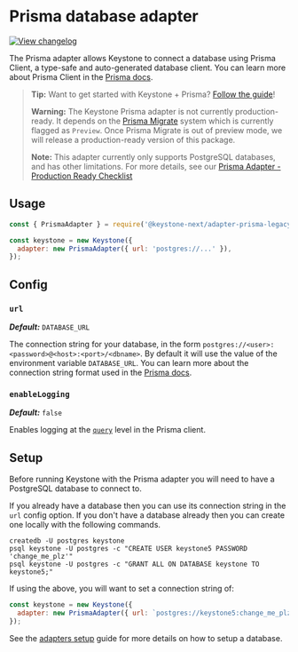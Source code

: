 <!--[meta]
section: api
subSection: database-adapters
title: Prisma adapter
[meta]-->

# Prisma database adapter

[![View changelog](https://img.shields.io/badge/changelogs.xyz-Explore%20Changelog-brightgreen)](https://changelogs.xyz/@keystone-next/adapter-prisma-legacy)

The Prisma adapter allows Keystone to connect a database using Prisma Client, a type-safe and auto-generated database client. You can learn more about Prisma Client in the [Prisma docs](https://www.prisma.io/docs/reference/tools-and-interfaces/prisma-client).

> **Tip:** Want to get started with Keystone + Prisma? [Follow the guide](/docs/guides/prisma.md)!
>
> **Warning:** The Keystone Prisma adapter is not currently production-ready. It depends on the [Prisma Migrate](https://www.prisma.io/docs/concepts/components/prisma-migrate) system which is currently flagged as `Preview`. Once Prisma Migrate is out of preview mode, we will release a production-ready version of this package.
>
> **Note:** This adapter currently only supports PostgreSQL databases, and has other limitations. For more details, see our [Prisma Adapter - Production Ready Checklist](/docs/discussions/prisma.md)

## Usage

```javascript
const { PrismaAdapter } = require('@keystone-next/adapter-prisma-legacy');

const keystone = new Keystone({
  adapter: new PrismaAdapter({ url: 'postgres://...' }),
});
```

## Config

### `url`

_**Default:**_ `DATABASE_URL`

The connection string for your database, in the form `postgres://<user>:<password>@<host>:<port>/<dbname>`.
By default it will use the value of the environment variable `DATABASE_URL`. You can learn more about the connection string format used in the [Prisma docs](https://www.prisma.io/docs/reference/database-connectors/connection-urls).

### `enableLogging`

_**Default:**_ `false`

Enables logging at the [`query`](https://www.prisma.io/docs/reference/tools-and-interfaces/prisma-client/logging#overview) level in the Prisma client.

## Setup

Before running Keystone with the Prisma adapter you will need to have a PostgreSQL database to connect to.

If you already have a database then you can use its connection string in the `url` config option.
If you don't have a database already then you can create one locally with the following commands.

```shell allowCopy=false showLanguage=false
createdb -U postgres keystone
psql keystone -U postgres -c "CREATE USER keystone5 PASSWORD 'change_me_plz'"
psql keystone -U postgres -c "GRANT ALL ON DATABASE keystone TO keystone5;"
```

If using the above, you will want to set a connection string of:

```javascript
const keystone = new Keystone({
  adapter: new PrismaAdapter({ url: `postgres://keystone5:change_me_plz@localhost:5432/keystone` }),
});
```

See the [adapters setup](/docs/quick-start/adapters.md) guide for more details on how to setup a database.
